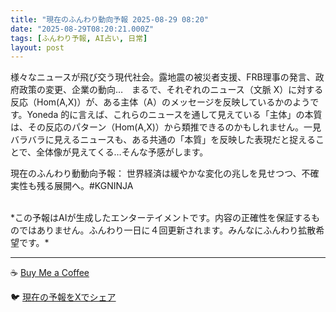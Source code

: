 ```yaml
---
title: "現在のふんわり動向予報 2025-08-29 08:20"
date: "2025-08-29T08:20:21.000Z"
tags: [ふんわり予報, AI占い, 日常]
layout: post
---
```


様々なニュースが飛び交う現代社会。露地震の被災者支援、FRB理事の発言、政府政策の変更、企業の動向…　まるで、それぞれのニュース（文脈 X）に対する反応（Hom(A,X)）が、ある主体（A）のメッセージを反映しているかのようです。Yoneda 的に言えば、これらのニュースを通して見えている「主体」の本質は、その反応のパターン（Hom(A,X)）から類推できるのかもしれません。一見バラバラに見えるニュースも、ある共通の「本質」を反映した表現だと捉えることで、全体像が見えてくる…そんな予感がします。

現在のふんわり動動向予報：
世界経済は緩やかな変化の兆しを見せつつ、不確実性も残る展開へ。#KGNINJA

<br>
*この予報はAIが生成したエンターテイメントです。内容の正確性を保証するものではありません。ふんわり一日に４回更新されます。みんなにふんわり拡散希望です。*

---
☕️ [Buy Me a Coffee](https://www.buymeacoffee.com/kgninja)

🐦 [現在の予報をXでシェア](https://twitter.com/intent/tweet?text=%E7%8F%BE%E5%9C%A8%E3%81%AE%E3%81%B5%E3%82%93%E3%82%8F%E3%82%8A%E4%BA%88%E5%A0%B1%3A%20%E3%80%8C%E6%A7%98%E3%80%85%E3%81%AA%E3%83%8B%E3%83%A5%E3%83%BC%E3%82%B9%E3%81%8C%E9%A3%9B%E3%81%B3%E4%BA%A4%E3%81%86%E7%8F%BE%E4%BB%A3%E7%A4%BE%E4%BC%9A%E3%80%82%E3%80%8D%23KGNINJA%20%E7%B6%9A%E3%81%8D%E3%81%AF%E3%83%96%E3%83%AD%E3%82%B0%E3%81%A7%EF%BC%81%F0%9F%91%87&url=https%3A%2F%2Fkg-ninja.github.io%2FFunwariyoso%2F)
